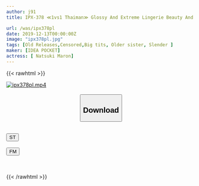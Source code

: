 ```yaml
---
author: j91
title: IPX-378 ≪1vs1 Thaiman≫ Glossy And Extreme Lingerie Beauty And 10 Times Ejaculation Orgasm Intense Sex In One Day If A Good Woman Is A Partner, A Man Becomes Unequaled ... Marin Natsuki

url: /was/ipx378pl
date: 2019-12-13T00:00:00Z
image: "ipx378pl.jpg"
tags: [Old Releases,Censored,Big tits, Older sister, Slender ]
maker: [IDEA POCKET]
actress: [ Natsuki Maron]
---
```



{{< rawhtml >}}

<div class="video" data-videoid="gjbQM3830Qiq6kW">
    <a href="javascript:;">
        <img src="/was/ipx378pl/ipx378pl.jpg" width="WIDTH" height="HEIGHT" alt="ipx378pl.mp4" loading="lazy">
    </a>
</div>

<script type="text/javascript" src="https://j91.asia/asset/on-demand-st.js"></script>

<br>
  <link rel="stylesheet" href="https://j91.asia/asset/bs5.css">
  
  <center>
  <button class="btn btn-primary" type="button" data-bs-toggle="collapse" data-bs-target=".multi-collapse" aria-expanded="false" aria-controls="multiCollapseExample1 multiCollapseExample2"><h2>Download</h2></button></center>
</p>
<div class="row">
  <div class="col">
    <div class="collapse multi-collapse" id="multiCollapseExample1">
      <div class="card card-body">
	      	      <br>
<div class="buttons">  
<a href="https://streamtape.to/v/gjbQM3830Qiq6kW" target="_blank"><button class="btn-hover color-3"><i class="fa fa-download"></i> ST</button></a></div>
    </div>
  </div>
</div>
  <div class="col">
    <div class="collapse multi-collapse" id="multiCollapseExample2">
      <div class="card card-body">
	      <br>
<div class="buttons">
    <a href="https://filemoon.sx/d/koxd45zn2d2v" target="_blank"><button class="btn-hover color-8"><i class="fa fa-download"></i> FM</button></a></div>
<br><br>
      </div>
    </div>
  </div>
</div>

{{< /rawhtml >}}